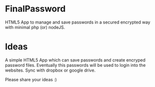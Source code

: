 FinalPassword
=============

HTML5 App to manage and save passwords in a secured encrypted way with minimal php (or) nodeJS.


Ideas
=============

A simple HTML5 App which can save passwords and create encryped password files. Eventually this passwords will be used to login into the websites. Sync with dropbox or google drive. 

Please share your ideas :)

